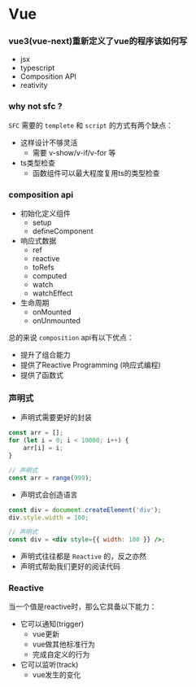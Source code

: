 # Vue

### vue3(vue-next)重新定义了vue的程序该如何写
- jsx
- typescript
- Composition API
- reativity

### why not sfc ?
`SFC` 需要的 `templete` 和 `script` 的方式有两个缺点：
- 这样设计不够灵活
    - 需要 v-show/v-if/v-for 等
- ts类型检查
    - 函数组件可以最大程度复用ts的类型检查

### composition api
- 初始化定义组件
    - setup
    - defineComponent
- 响应式数据
    - ref
    - reactive
    - toRefs
    - computed
    - watch
    - watchEffect
- 生命周期
    - onMounted
    - onUnmounted

总的来说 `composition` api有以下优点：
- 提升了组合能力
- 提供了Reactive Programming (响应式编程)
- 提供了函数式

### 声明式
- 声明式需要更好的封装
```js
const arr = [];
for (let i = 0; i < 10000; i++) {
    arr[i] = i;
}

// 声明式
const arr = range(999);
```

- 声明式会创造语言
```jsx
const div = document.createElement('div');
div.style.width = 100;

// 声明式
const div = <div style={{ width: 100 }} />;
```
- 声明式往往都是 `Reactive` 的，反之亦然
- 声明式帮助我们更好的阅读代码

### Reactive
当一个值是reactive时，那么它具备以下能力：
- 它可以通知(trigger)
    - vue更新
    - vue做其他标准行为
    - 完成自定义的行为
- 它可以监听(track)
    - vue发生的变化
